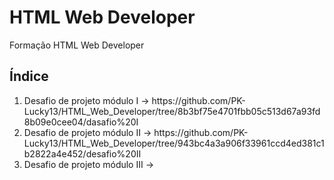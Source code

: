 <h1> HTML Web Developer </h1>
<p>Formação HTML Web Developer<br>
  <h2><b><a id="indice">Índice</a></b></h2>
  <ol>
    <li>Desafio de projeto módulo I -> https://github.com/PK-Lucky13/HTML_Web_Developer/tree/8b3bf75e4701fbb05c513d67a93fd8b09e0cee04/dasafio%20I</li>
    <li>Desafio de projeto módulo II -> https://github.com/PK-Lucky13/HTML_Web_Developer/tree/943bc4a3a906f33961ccd4ed381c1b2822a4e452/desafio%20II</li>
    <li>Desafio de projeto módulo III -> </li>
  <ol>
